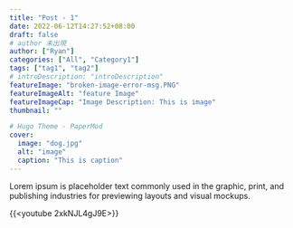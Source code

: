 ```yaml
---
title: "Post - 1"
date: 2022-06-12T14:27:52+08:00
draft: false
# author 未出現
author: ["Ryan"]
categories: ["All", "Category1"]
tags: ["tag1", "tag2"]
# introDescription: "introDescription"
featureImage: "broken-image-error-msg.PNG"
featureImageAlt: "feature Image"
featureImageCap: "Image Description: This is image"
thumbnail: ""

# Hugo Theme - PaperMod
cover:
  image: "dog.jpg"
  alt: "image"
  caption: "This is caption"
---
```


Lorem ipsum is placeholder text commonly used in the graphic, print, and publishing industries for previewing layouts and visual mockups.

{{<youtube 2xkNJL4gJ9E>}}
